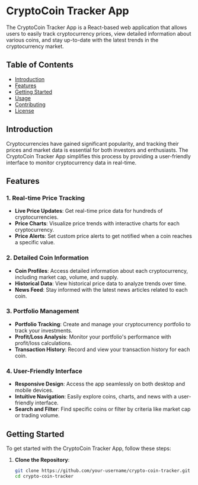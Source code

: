 # CryptoCoin Tracker App



The CryptoCoin Tracker App is a React-based web application that allows users to easily track cryptocurrency prices, view detailed information about various coins, and stay up-to-date with the latest trends in the cryptocurrency market.

## Table of Contents

- [Introduction](#introduction)
- [Features](#features)
- [Getting Started](#getting-started)
- [Usage](#usage)
- [Contributing](#contributing)
- [License](#license)

## Introduction

Cryptocurrencies have gained significant popularity, and tracking their prices and market data is essential for both investors and enthusiasts. The CryptoCoin Tracker App simplifies this process by providing a user-friendly interface to monitor cryptocurrency data in real-time.

## Features

### 1. Real-time Price Tracking

- **Live Price Updates**: Get real-time price data for hundreds of cryptocurrencies.
- **Price Charts**: Visualize price trends with interactive charts for each cryptocurrency.
- **Price Alerts**: Set custom price alerts to get notified when a coin reaches a specific value.

### 2. Detailed Coin Information

- **Coin Profiles**: Access detailed information about each cryptocurrency, including market cap, volume, and supply.
- **Historical Data**: View historical price data to analyze trends over time.
- **News Feed**: Stay informed with the latest news articles related to each coin.

### 3. Portfolio Management

- **Portfolio Tracking**: Create and manage your cryptocurrency portfolio to track your investments.
- **Profit/Loss Analysis**: Monitor your portfolio's performance with profit/loss calculations.
- **Transaction History**: Record and view your transaction history for each coin.

### 4. User-Friendly Interface

- **Responsive Design**: Access the app seamlessly on both desktop and mobile devices.
- **Intuitive Navigation**: Easily explore coins, charts, and news with a user-friendly interface.
- **Search and Filter**: Find specific coins or filter by criteria like market cap or trading volume.

## Getting Started

To get started with the CryptoCoin Tracker App, follow these steps:

1. **Clone the Repository**:

   ```bash
   git clone https://github.com/your-username/crypto-coin-tracker.git
   cd crypto-coin-tracker

